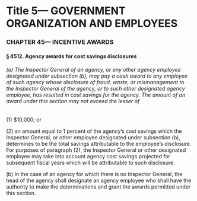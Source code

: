 
# Title 5— GOVERNMENT ORGANIZATION AND EMPLOYEES
### CHAPTER 45— INCENTIVE AWARDS
#### § 4512. Agency awards for cost savings disclosures
###### (a) The Inspector General of an agency, or any other agency employee designated under subsection (b), may pay a cash award to any employee of such agency whose disclosure of fraud, waste, or mismanagement to the Inspector General of the agency, or to such other designated agency employee, has resulted in cost savings for the agency. The amount of an award under this section may not exceed the lesser of

(1) $10,000; or

(2) an amount equal to 1 percent of the agency’s cost savings which the Inspector General, or other employee designated under subsection (b), determines to be the total savings attributable to the employee’s disclosure. For purposes of paragraph (2), the Inspector General or other designated employee may take into account agency cost savings projected for subsequent fiscal years which will be attributable to such disclosure.

(b) In the case of an agency for which there is no Inspector General, the head of the agency shall designate an agency employee who shall have the authority to make the determinations and grant the awards permitted under this section.
